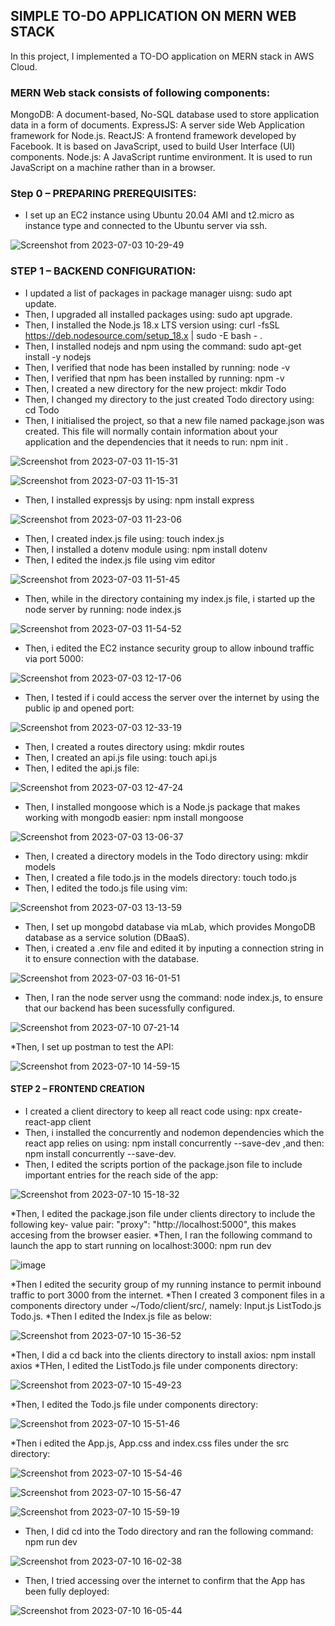 ## SIMPLE TO-DO APPLICATION ON MERN WEB STACK
In this project, I implemented a TO-DO application on MERN stack in AWS Cloud.

### MERN Web stack consists of following components:

MongoDB: A document-based, No-SQL database used to store application data in a form of documents.
ExpressJS: A server side Web Application framework for Node.js.
ReactJS: A frontend framework developed by Facebook. It is based on JavaScript, used to build User Interface (UI) components.
Node.js: A JavaScript runtime environment. It is used to run JavaScript on a machine rather than in a browser.

### Step 0 – PREPARING PREREQUISITES:
* I set up an EC2 instance using Ubuntu 20.04 AMI and t2.micro as instance type and connected to the Ubuntu server via ssh.
 
![Screenshot from 2023-07-03 10-29-49](https://github.com/AbooHamzah/darey.io-pbl/assets/108676700/fc588595-56b6-43da-b683-13fcda51e481)

### STEP 1 – BACKEND CONFIGURATION:
* I updated a list of packages in package manager uisng: sudo apt update.
* Then, I upgraded all installed packages using: sudo apt upgrade.
* Then, I installed the Node.js 18.x LTS version using: curl -fsSL https://deb.nodesource.com/setup_18.x | sudo -E bash - .
* Then, I installed nodejs and npm using the command: sudo apt-get install -y nodejs
* Then, I verified that node has been installed by running: node -v
* Then, I verified that npm has been installed by running: npm -v
* Then, I created a new directory for the new project: mkdir Todo
* Then, I changed my directory to the just created Todo directory using: cd Todo
* Then, I initialised the project, so that a new file named package.json was created. This file will normally contain information about your application and the dependencies that it needs to run: npm init .
  
![Screenshot from 2023-07-03 11-15-31](https://github.com/AbooHamzah/darey.io-pbl/assets/108676700/fed73bbc-da50-46fa-95d1-2a1e121c60af)

![Screenshot from 2023-07-03 11-15-31](https://github.com/AbooHamzah/darey.io-pbl/assets/108676700/f17ae083-84bd-4601-9c4c-103ea5b77e2b)

* Then, I installed expressjs by using: npm install express
  
![Screenshot from 2023-07-03 11-23-06](https://github.com/AbooHamzah/darey.io-pbl/assets/108676700/ff2b0135-bbff-4f62-8541-43bf01740836)

* Then, I created index.js file using: touch index.js
* Then, I installed a dotenv module using: npm install dotenv
* Then, I edited the index.js file using vim editor
  
![Screenshot from 2023-07-03 11-51-45](https://github.com/AbooHamzah/darey.io-pbl/assets/108676700/bb5efcaf-4acb-46ac-9466-08f1362e29ac)

* Then, while in the directory containing my index.js file, i started up the node server by running: node index.js
  
![Screenshot from 2023-07-03 11-54-52](https://github.com/AbooHamzah/darey.io-pbl/assets/108676700/2c65603d-09c7-44ac-8e30-283abf687a39)
* Then, i edited the EC2 instance security group to allow inbound traffic via port 5000:
  
![Screenshot from 2023-07-03 12-17-06](https://github.com/AbooHamzah/darey.io-pbl/assets/108676700/b8eddb24-6748-4561-8f1c-96d199fedbcd)

* Then, I tested if i could access the server over the internet by using the public ip and opened port:
  
![Screenshot from 2023-07-03 12-33-19](https://github.com/AbooHamzah/darey.io-pbl/assets/108676700/eaca8374-3089-4bbc-a247-f86d23d303c9)

* Then, I created a routes directory using: mkdir routes
* Then, I created an api.js file using: touch api.js
* Then, I edited the api.js file:
 
![Screenshot from 2023-07-03 12-47-24](https://github.com/AbooHamzah/darey.io-pbl/assets/108676700/d00e121c-a839-4a89-924c-c7c4ff47dd03)

* Then, I installed mongoose which is a Node.js package that makes working with mongodb easier: npm install mongoose
 
![Screenshot from 2023-07-03 13-06-37](https://github.com/AbooHamzah/darey.io-pbl/assets/108676700/de84d38d-6cf6-4592-a2f6-60ee76affd5e)

* Then, I created a directory models in the Todo directory using: mkdir models
* Then, I created a file todo.js in the models directory: touch todo.js
* Then, I edited the todo.js file using vim:
  
![Screenshot from 2023-07-03 13-13-59](https://github.com/AbooHamzah/darey.io-pbl/assets/108676700/22ea9fb3-b1e0-4015-90f5-07b3a1f375c1)

* Then, I set up mongobd database via mLab, which provides MongoDB database as a service solution (DBaaS).
* Then, i created a .env file and edited it by inputing a connection string in it to ensure connection with the database.
  
![Screenshot from 2023-07-03 16-01-51](https://github.com/AbooHamzah/darey.io-pbl/assets/108676700/a810ec5b-06b0-4217-8a32-b25b89c579f0)

* Then, I ran the node server usng the command: node index.js, to ensure that our backend has been sucessfully configured.
  
![Screenshot from 2023-07-10 07-21-14](https://github.com/AbooHamzah/darey.io-pbl/assets/108676700/4a7e999a-95ee-4341-a010-97f012cace8d)

*Then, I set up postman to test the API:

![Screenshot from 2023-07-10 14-59-15](https://github.com/AbooHamzah/darey.io-pbl/assets/108676700/a992fe02-f2ac-4119-8a56-b116ef81e7ca)

#### STEP 2 – FRONTEND CREATION
* I created a client directory to keep all react code using:  npx create-react-app client
* Then, i installed the concurrently and nodemon dependencies which the react app relies on using: npm install concurrently --save-dev ,and then: npm install concurrently --save-dev.
* Then, I edited the scripts portion of the package.json file to include important entries for the reach side of the app:
  
![Screenshot from 2023-07-10 15-18-32](https://github.com/AbooHamzah/darey.io-pbl/assets/108676700/0c595bde-7ee2-4559-9789-6bef2f4f182c)

*Then, I edited the package.json file under clients directory to include the following key- value pair: "proxy": "http://localhost:5000", this makes accesing from the browser easier.
*Then, I ran the following command to launch the app to start running on localhost:3000: npm run dev

![image](https://github.com/AbooHamzah/darey.io-pbl/assets/108676700/f02cca8f-3948-4fc6-b666-1dcaf09af593)

*Then I edited the security group of my running instance to permit inbound traffic to port 3000 from the internet.
*Then I created 3 component files in a components directory under ~/Todo/client/src/, namely: Input.js  ListTodo.js  Todo.js.
*Then I edited the Index.js file as below:

![Screenshot from 2023-07-10 15-36-52](https://github.com/AbooHamzah/darey.io-pbl/assets/108676700/06c3d107-b101-4ece-8ed6-f3d546c4abf5)

*Then, I did a cd back into the clients directory to install axios: npm install axios
*THen, I edited the ListTodo.js file under components directory:

![Screenshot from 2023-07-10 15-49-23](https://github.com/AbooHamzah/darey.io-pbl/assets/108676700/34a42991-6fb8-4bac-ace4-3cc1f817c1cb)

*Then, I edited the Todo.js file under components directory:

![Screenshot from 2023-07-10 15-51-46](https://github.com/AbooHamzah/darey.io-pbl/assets/108676700/a69393a8-10c9-4c44-87a7-7eaa94e57ed9)

*Then i edited the App.js, App.css and index.css files under the src directory:

![Screenshot from 2023-07-10 15-54-46](https://github.com/AbooHamzah/darey.io-pbl/assets/108676700/06f183da-d2f8-4316-b0c8-9d82f0e8a1f0)

![Screenshot from 2023-07-10 15-56-47](https://github.com/AbooHamzah/darey.io-pbl/assets/108676700/6c72e2d1-6064-4f3a-ad2e-01456405780c)

![Screenshot from 2023-07-10 15-59-19](https://github.com/AbooHamzah/darey.io-pbl/assets/108676700/80935f80-fb41-42c0-8b8f-35113649c037)

* Then, I did cd into the Todo directory and ran the following command: npm run dev
  
![Screenshot from 2023-07-10 16-02-38](https://github.com/AbooHamzah/darey.io-pbl/assets/108676700/9ca15913-7980-401a-b958-8018a6f23f43)
  
* Then, I tried accessing over the internet to confirm that the App has been fully deployed:
  
![Screenshot from 2023-07-10 16-05-44](https://github.com/AbooHamzah/darey.io-pbl/assets/108676700/18c304b4-a60c-47e0-a218-86d6d36450d6)





